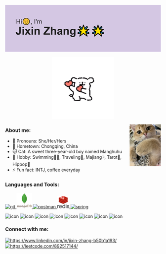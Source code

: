 <p>
<img src="https://github.com/JixinZhang19/JixinZhang19/blob/main/header.png?raw=true" />
</p>



<p align="center">
<img width="200" src="https://github.com/JixinZhang19/JixinZhang19/blob/main/1.png?raw=true" />
</p>



<img align="right" alt="img" src="https://github.com/JixinZhang19/JixinZhang19/blob/main/cat.png?raw=true" width="20%" height="auto" />
<h3 align="left">About me:</h3>

- 👸 Pronouns: She/Her/Hers
- 🏡 Hometown: Chongqing, China
- 🐱 Cat: A sweet three-year-old boy named Manghuhu
- 💖 Hobby: Swimming🏊‍♀️, Traveling🌴, Majiang🀄, Tarot🔮, Hippop🎵
- ⚡ Fun fact: INTJ, coffee everyday



<h3 align="left">Languages and Tools:</h3>
<p align="left"> 
<a href="https://git-scm.com/" target="_blank" rel="noreferrer"> <img src="https://www.vectorlogo.zone/logos/git-scm/git-scm-icon.svg" alt="git" width="40" height="40"/> </a>
<a href="https://www.mongodb.com/" target="_blank" rel="noreferrer"> <img src="https://raw.githubusercontent.com/devicons/devicon/master/icons/mongodb/mongodb-original-wordmark.svg" alt="mongodb" width="50" height="50"/> </a> 
<a href="https://postman.com" target="_blank" rel="noreferrer"> <img src="https://www.vectorlogo.zone/logos/getpostman/getpostman-icon.svg" alt="postman" width="40" height="40"/> </a>
<a href="https://redis.io" target="_blank" rel="noreferrer"> <img src="https://raw.githubusercontent.com/devicons/devicon/master/icons/redis/redis-original-wordmark.svg" alt="redis" width="40" height="40"/> </a>
<a href="https://spring.io/" target="_blank" rel="noreferrer"> <img src="https://www.vectorlogo.zone/logos/springio/springio-icon.svg" alt="spring" width="40" height="40"/> </a>
</p>

<p align="left"> 
<img src="https://techstack-generator.vercel.app/python-icon.svg" alt="icon" width="50" style="width: 50px; height: 50px; margin-right: 0px; margin-bottom: 0px;" />
<img src="https://techstack-generator.vercel.app/django-icon.svg" alt="icon" width="50" style="width: 50px; height: 50px; margin-right: 0px; margin-bottom: 0px;" />
<img src="https://techstack-generator.vercel.app/java-icon.svg" alt="icon" width="50" style="width: 50px; height: 50px; margin-right: 0px; margin-bottom: 0px;" />
<img src="https://techstack-generator.vercel.app/restapi-icon.svg" alt="icon" width="50" style="width: 50px; height: 50px; margin-right: 0px; margin-bottom: 0px;" />
<img src="https://techstack-generator.vercel.app/mysql-icon.svg" alt="icon" width="50" style="width: 50px; height: 50px; margin-right: 0px; margin-bottom: 0px;" />
<img src="https://techstack-generator.vercel.app/react-icon.svg" alt="icon" width="50" style="width: 50px; height: 50px; margin-right: 0px; margin-bottom: 0px;" />
<img src="https://techstack-generator.vercel.app/docker-icon.svg" alt="icon" width="50" style="width: 50px; height: 50px; margin-right: 0px; margin-bottom: 0px;" />
<img src="https://techstack-generator.vercel.app/aws-icon.svg" alt="icon" width="50" style="width: 50px; height: 50px; margin-right: 0px; margin-bottom: 0px;" />
</p>



<h3 align="left">Connect with me:</h3>
<p align="left">
<a href="https://www.linkedin.com/in/jixin-zhang-b50b1a193/" target="blank"><img align="center" src="https://raw.githubusercontent.com/rahuldkjain/github-profile-readme-generator/master/src/images/icons/Social/linked-in-alt.svg" alt="https://www.linkedin.com/in/jixin-zhang-b50b1a193/" height="30" width="40" /></a>
<a href="https://leetcode.com/892517144/" target="blank"><img align="center" src="https://raw.githubusercontent.com/rahuldkjain/github-profile-readme-generator/master/src/images/icons/Social/leet-code.svg" alt="https://leetcode.com/892517144/" height="30" width="40" /></a>
</p>
